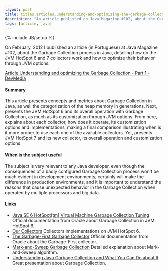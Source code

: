 ```yaml
---
layout: post
title: titles.articles.understanding-and-optimizing-the-garbage-collection-part-1
description: "An article published on Java Magazine #102, about the Garbage Collection process in Java, detailing how do the JVM HotSpot 6 and 7 collectors work and how to optimize their behavior through JVM options."
tags: [article, java]
---
```

{% include JB/setup %}

On February, 2012 I published an article (in Portuguese) at Java Magazine #102, about the Garbage Collection process in Java, detailing how do the JVM HotSpot 6 and 7 collectors work and how to optimize their behavior through JVM options.

[Article Understanding and optimizing the Garbage Collection - Part 1 - DevMedia](http://www.devmedia.com.br/garbage-collection-entendendo-e-otimizando-revista-java-magazine-102-parte-1/24082)

#### Summary
This article presents concepts and metrics about Garbage Collection in Java, as well the categorization of the heap memory in generations. Next, presents the JVM HotSpot 6 and its overall operation with Garbage Collection, as much as its customization through JVM options. From here, explains about each collector, how does it operate, its customization options and implementations, making a final comparison illustrating when is it more proper to use each one of the available collectors. Yet, presents JVM HotSpot 7 and its new collector, its overall operation and customization options.

#### When is the subject useful
The subject is very relevant to any Java developer, even though the consequences of a badly configured Garbage Collection process won't be much evident in development environments, certainly will make the difference in production environments, and it is important to understand the reasons that cause unexpected behavior in the Garbage Collection when operated by multiple processors and big data.

#### Links
 * [Java SE 6 HotSpot[tm] Virtual Machine Garbage Collection Tuning](http://www.oracle.com/technetwork/java/javase/gc-tuning-6-140523.html) Official documentation from Oracle about Garbage Collection in JVM HotSpot 6.
 * [Our Collectors](http://blogs.oracle.com/jonthecollector/entry/our_collectors) Collectors implementations on JVM HotSpot 6.
 * [The Garbage-First Garbage Collector](http://www.oracle.com/technetwork/java/javase/tech/g1-intro-jsp-135488.html) Official documentation from Oracle about the Garbage-First collector.
 * [Mark-and-Sweep Garbage Collection](http://www.brpreiss.com/books/opus5/html/page424.html) Detailed explanation about Mark-and-Sweep algorithm.
 * [Understanding Java Garbage Collection and What You Can Do about It](http://www.infoq.com/presentations/Understanding-Java-Garbage-Collection) Great presentation about Garbage Collection.
